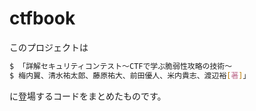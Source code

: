 # ctfbook

このプロジェクトは

```sh
$ 「詳解セキュリティコンテスト～CTFで学ぶ脆弱性攻略の技術～
$ 梅内翼、清水祐太郎、藤原祐大、前田優人、米内貴志、渡辺裕[著]」
```

に登場するコードをまとめたものです。
